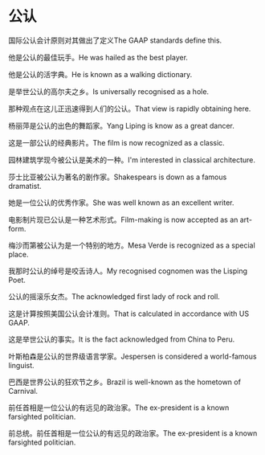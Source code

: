 # 公认

<p><span class="chinese">国际公认会计原则对其做出了定义</span><span class="english">The GAAP standards define this.</span></p>

<p><span class="chinese">他是公认的最佳玩手。</span><span class="english">He was hailed as the best player.</span></p>

<p><span class="chinese">他是公认的活字典。</span><span class="english">He is known as a walking dictionary.</span></p>

<p><span class="chinese">是举世公认的高尔夫之乡。</span><span class="english">Is universally recognised as a hole.</span></p>

<p><span class="chinese">那种观点在这儿正迅速得到人们的公认。</span><span class="english">That view is rapidly obtaining here.</span></p>

<p><span class="chinese">杨丽萍是公认的出色的舞蹈家。</span><span class="english">Yang Liping is know as a great dancer.</span></p>

<p><span class="chinese">这是一部公认的经典影片。</span><span class="english">The film is now recognized as a classic.</span></p>

<p><span class="chinese">园林建筑学现今被公认是美术的一种。</span><span class="english">I'm interested in classical architecture.</span></p>

<p><span class="chinese">莎士比亚被公认为著名的剧作家。</span><span class="english">Shakespears is down as a famous dramatist.</span></p>

<p><span class="chinese">她是一位公认的优秀作家。</span><span class="english">She was well known as an excellent writer.</span></p>

<p><span class="chinese">电影制片现已公认是一种艺术形式。</span><span class="english">Film-making is now accepted as an art-form.</span></p>

<p><span class="chinese">梅沙而第被公认为是一个特别的地方。</span><span class="english">Mesa Verde is recognized as a special place.</span></p>

<p><span class="chinese">我那时公认的绰号是咬舌诗人。</span><span class="english">My recognised cognomen was the Lisping Poet.</span></p>

<p><span class="chinese">公认的摇滚乐女杰。</span><span class="english">The acknowledged first lady of rock and roll.</span></p>

<p><span class="chinese">这是计算按照美国公认会计准则。</span><span class="english">That is calculated in accordance with US GAAP.</span></p>

<p><span class="chinese">这是举世公认的事实。</span><span class="english">It is the fact acknowledged from China to Peru.</span></p>

<p><span class="chinese">叶斯柏森是公认的世界级语言学家。</span><span class="english">Jespersen is considered a world-famous linguist.</span></p>

<p><span class="chinese">巴西是世界公认的狂欢节之乡。</span><span class="english">Brazil is well-known as the hometown of Carnival.</span></p>

<p><span class="chinese">前任首相是一位公认的有远见的政治家。</span><span class="english">The ex-president is a known farsighted politician.</span></p>

<p><span class="chinese">前总统。前任首相是一位公认的有远见的政治家。</span><span class="english">The ex-president is a known farsighted politician.</span></p>

